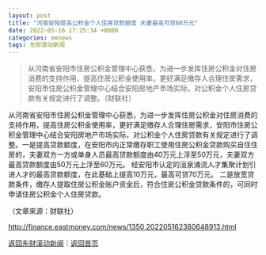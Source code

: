 ```yaml
---
layout: post
title: "河南安阳提高公积金个人住房贷款额度 夫妻最高可贷60万元"
date: 2022-05-16 17:25:34 +0800
categories: emnews
tags: 东财滚动新闻
---
```

> 从河南省安阳市住房公积金管理中心获悉，为进一步发挥住房公积金对住房消费的支持作用，提高住房公积金使用率，更好满足缴存人合理住房需求，安阳市住房公积金管理中心结合安阳房地产市场实际，对公积金个人住房贷款有关规定进行了调整。（财联社）

<p>从河南省安阳市住房公积金管理中心获悉，为进一步发挥住房公积金对住房消费的支持作用，提高住房公积金使用率，更好满足缴存人合理住房需求，安阳市住房公积金管理中心结合安阳房地产市场实际，对公积金个人住房贷款有关规定进行了调整。一是提高贷款额度，在安阳市内正常缴存职工使用住房公积金贷款购买自住住房的，夫妻双方一方或单身人员最高贷款额度由40万元上浮至50万元，夫妻双方最高贷款额度由50万元上浮至60万元。 经安阳市认定的洹泉涌流人才集聚计划引进人才的最高贷款额度，在此基础上提高10万元，最高可贷70万元。 二是放宽贷款条件，缴存人提取住房公积金账户资金后，符合住房公积金贷款条件的，可同时申请住房公积金个人住房贷款。</p><p class="em_media">（文章来源：财联社）</p>

<http://finance.eastmoney.com/news/1350,202205162380648913.html>

[返回东财滚动新闻](//finews.withounder.com/emnews/)｜[返回首页](//finews.withounder.com/)